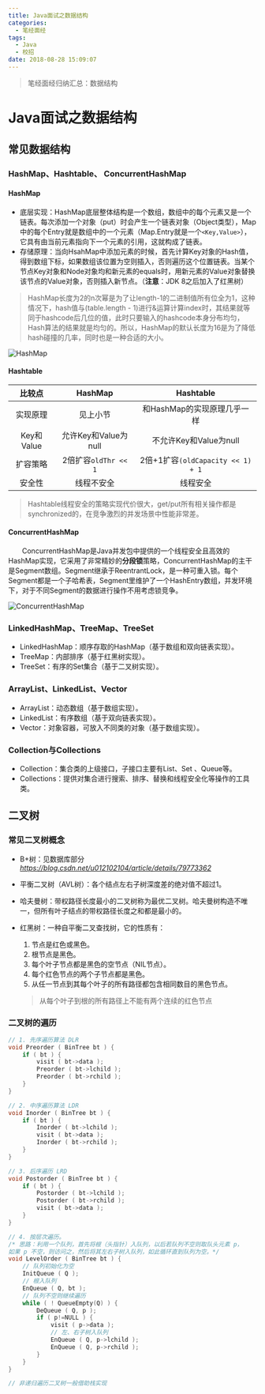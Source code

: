 ```yaml
---
title: Java面试之数据结构
categories: 
  - 笔经面经
tags:
  - Java
  - 校招
date: 2018-08-28 15:09:07
---
```


> 笔经面经归纳汇总：数据结构

<!-- more -->
# Java面试之数据结构
##  常见数据结构
### HashMap、Hashtable、 ConcurrentHashMap  
#### HashMap  
- 底层实现：HashMap底层整体结构是一个数组，数组中的每个元素又是一个链表。每次添加一个对象（put）时会产生一个链表对象（Object类型），Map中的每个Entry就是数组中的一个元素（Map.Entry就是一个`<Key,Value>`），它具有由当前元素指向下一个元素的引用，这就构成了链表。
- 存储原理：当向HsahMap中添加元素的时候，首先计算Key对象的Hash值，得到数组下标，如果数组该位置为空则插入，否则遍历这个位置链表。当某个节点Key对象和Node对象均和新元素的equals时，用新元素的Value对象替换该节点的Value对象，否则插入新节点。（**注意**：JDK 8之后加入了红黑树）
> HashMap长度为2的n次幂是为了让length-1的二进制值所有位全为1，这种情况下，hash值与(table.length - 1)进行&运算计算index时，其结果就等同于hashcode后几位的值，此时只要输入的hashcode本身分布均匀，Hash算法的结果就是均匀的。所以，HashMap的默认长度为16是为了降低hash碰撞的几率，同时也是一种合适的大小。

![HashMap](/36-1.png)

#### Hashtable  
| 比较点 | HashMap | Hashtable |
|:---------:|:-------------:|:-------------:|
| 实现原理 | 见上小节| 和HashMap的实现原理几乎一样|
| Key和Value | 允许Key和Value为null | 不允许Key和Value为null |
| 扩容策略 | 2倍扩容`oldThr << 1`| 2倍+1扩容`(oldCapacity << 1) + 1`|
|  安全性  | 线程不安全| 线程安全|

> Hashtable线程安全的策略实现代价很大，get/put所有相关操作都是synchronized的，在竞争激烈的并发场景中性能非常差。

#### ConcurrentHashMap  
&emsp;&emsp;ConcurrentHashMap是Java并发包中提供的一个线程安全且高效的HashMap实现，它采用了非常精妙的**分段锁**策略，ConcurrentHashMap的主干是Segment数组。Segment继承于ReentrantLock，是一种可重入锁。每个Segment都是一个子哈希表，Segment里维护了一个HashEntry数组，并发环境下，对于不同Segment的数据进行操作不用考虑锁竞争。  

![ConcurrentHashMap](/36-2.png)

### LinkedHashMap、TreeMap、TreeSet  
- LinkedHashMap：顺序存取的HashMap（基于数组和双向链表实现）。
- TreeMap：内部排序（基于红黑树实现）。
- TreeSet：有序的Set集合（基于二叉树实现）。

### ArrayList、LinkedList、Vector  
- ArrayList：动态数组（基于数组实现）。
- LinkedList：有序数组（基于双向链表实现）。
- Vector：对象容器，可放入不同类的对象（基于数组实现）。

### Collection与Collections  
- Collection：集合类的上级接口，子接口主要有List、Set 、Queue等。
- Collections：提供对集合进行搜索、排序、替换和线程安全化等操作的工具类。

## 二叉树  
### 常见二叉树概念  
- B+树：见数据库部分*https://blog.csdn.net/u012102104/article/details/79773362*
- 平衡二叉树（AVL树）：各个结点左右子树深度差的绝对值不超过1。
- 哈夫曼树：带权路径长度最小的二叉树称为最优二叉树。哈夫曼树构造不唯一，但所有叶子结点的带权路径长度之和都是最小的。
- 红黑树：一种自平衡二叉查找树，它的性质有：
	1. 节点是红色或黑色。
	2. 根节点是黑色。
	3. 每个叶子节点都是黑色的空节点（NIL节点）。
	4. 每个红色节点的两个子节点都是黑色。
	5. 从任一节点到其每个叶子的所有路径都包含相同数目的黑色节点。

	> 从每个叶子到根的所有路径上不能有两个连续的红色节点

### 二叉树的遍历
```c
// 1. 先序遍历算法 DLR
void Preorder ( BinTree bt ) {
	if ( bt ) {
		visit ( bt->data );
		Preorder ( bt->lchild );
		Preorder ( bt->rchild );
	}
}

// 2. 中序遍历算法 LDR
void Inorder ( BinTree bt ) {
	if ( bt ) {
		Inorder ( bt->lchild );
		visit ( bt->data );
		Inorder ( bt->rchild );
	}
}

// 3. 后序遍历 LRD
void Postorder ( BinTree bt ) {
	if ( bt ) {
		Postorder ( bt->lchild );
		Postorder ( bt->rchild );
		visit ( bt->data );
	}
}

// 4. 按层次遍历。
/* 思路：利用一个队列，首先将根（头指针）入队列，以后若队列不空则取队头元素 p，
如果 p 不空，则访问之，然后将其左右子树入队列，如此循环直到队列为空。*/
void LevelOrder ( BinTree bt ) {
	// 队列初始化为空
	InitQueue ( Q );
	// 根入队列
	EnQueue ( Q, bt );
	// 队列不空则继续遍历
	while ( ! QueueEmpty(Q) ) {
		DeQueue ( Q, p );
		if ( p!=NULL ) {
			visit ( p->data );
			// 左、右子树入队列
			EnQueue ( Q, p->lchild );
			EnQueue ( Q, p->rchild );
		}
	}
}

// 非递归遍历二叉树一般借助栈实现

```


[5]: https://img-blog.csdn.net/20180327171242547?watermark/2/text/aHR0cHM6Ly9ibG9nLmNzZG4ubmV0L3UwMTIxMDIxMDQ=/font/5a6L5L2T/fontsize/400/fill/I0JBQkFCMA==/dissolve/70

[6]: https://img-blog.csdn.net/20180327171316531?watermark/2/text/aHR0cHM6Ly9ibG9nLmNzZG4ubmV0L3UwMTIxMDIxMDQ=/font/5a6L5L2T/fontsize/400/fill/I0JBQkFCMA==/dissolve/70

